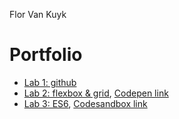 Flor Van Kuyk

# Portfolio
* [Lab 1: github](https://github.com/FlorVk/2imd-webtechadvanced-portfolio/tree/main/Lab1-git)
* [Lab 2: flexbox & grid](https://github.com/FlorVk/2imd-webtechadvanced-portfolio/tree/main/Lab2-CSS), 
  [Codepen link](https://github.com/FlorVk/2imd-webtechadvanced-portfolio/blob/main/Lab2-CSS/codepen.txt)
* [Lab 3: ES6](https://github.com/FlorVk/2imd-webtechadvanced-portfolio/tree/main/Lab3-ES6),
  [Codesandbox link](https://github.com/FlorVk/2imd-webtechadvanced-portfolio/blob/main/Lab3-ES6/codesandbox.txt)
